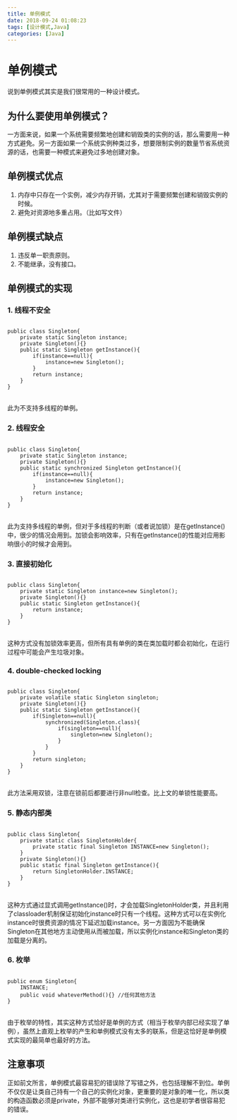 ```yaml
---
title: 单例模式
date: 2018-09-24 01:08:23
tags: [设计模式,Java]
categories: [Java]
---
```


# 单例模式

说到单例模式其实是我们很常用的一种设计模式。

## 为什么要使用单例模式？

一方面来说，如果一个系统需要频繁地创建和销毁类的实例的话，那么需要用一种方式避免。另一方面如果一个系统实例种类过多，想要限制实例的数量节省系统资源的话，也需要一种模式来避免过多地创建对象。  

## 单例模式优点

1. 内存中只存在一个实例，减少内存开销，尤其对于需要频繁创建和销毁实例的时候。  
2. 避免对资源地多重占用。（比如写文件）

## 单例模式缺点

1. 违反单一职责原则。
2. 不能继承，没有接口。

## 单例模式的实现

### 1. 线程不安全

<pre>
<code>
public class Singleton{
    private static Singleton instance;
    private Singleton(){}
    public static Singleton getInstance(){
        if(instance==null){
            instance=new Singleton();
        }
        return instance;
    }
}
</code>
</pre>

此为不支持多线程的单例。

### 2. 线程安全

<pre>
<code>
public class Singleton{
    private static Singleton instance;
    private Singleton(){}
    public static synchronized Singleton getInstance(){
        if(instance==null){
            instance=new Singleton();
        }
        return instance;
    }
}
</code>
</pre>

此为支持多线程的单例，但对于多线程的判断（或者说加锁）是在getInstance()中，很少的情况会用到。加锁会影响效率，只有在getInstance()的性能对应用影响很小的时候才会用到。  

### 3. 直接初始化

<pre>
<code>
public class Singleton{
    private static Singleton instance=new Singleton();
    private Singleton(){}
    public static Singleton getInstance(){
        return instance;
    }
}
</code>
</pre>

这种方式没有加锁效率更高，但所有具有单例的类在类加载时都会初始化，在运行过程中可能会产生垃圾对象。  

### 4. double-checked locking

<pre>
<code>
public class Singleton{
    private volatile static Singleton singleton;
    private Singleton(){}
    public static Singleton getInstance(){
        if(Singleton==null){
            synchronized(Singleton.class){
                if(singleton==null){
                    singleton=new Singleton();
                }
            }
        }
        return singleton;
    }
}
</code>
</pre>

此方法采用双锁，注意在锁前后都要进行非null检查。比上文的单锁性能要高。

### 5. 静态内部类

<pre>
<code>
public class Singleton{
    private static class SingletonHolder{
        private static final Singleton INSTANCE=new Singleton();
    }
    private Singleton(){}
    public static final Singleton getInstance(){
        return SingletonHolder.INSTANCE;
    }
}
</code>
</pre>

这种方式通过显式调用getInstance()时，才会加载SingletonHolder类，并且利用了classloader机制保证初始化instance时只有一个线程。这种方式可以在实例化instance时很费资源的情况下延迟加载instance。另一方面因为不能确保Singleton在其他地方主动使用从而被加载，所以实例化instance和Singleton类的加载是分离的。

### 6. 枚举

<pre>
<code>
public enum Singleton{
    INSTANCE;
    public void whateverMethod(){} //任何其他方法
}
</code>
</pre>

由于枚举的特性，其实这种方式恰好是单例的方式（相当于枚举内部已经实现了单例），虽然上直观上枚举的产生和单例模式没有太多的联系，但是这恰好是单例模式实现的最简单也最好的方法。  

## 注意事项

正如前文所言，单例模式最容易犯的错误除了写错之外，也包括理解不到位。单例不仅仅是让类自己持有一个自己的实例化对象，更重要的是对象的唯一化，所以类的构造函数必须是private，外部不能够对类进行实例化，这也是初学者很容易犯的错误。